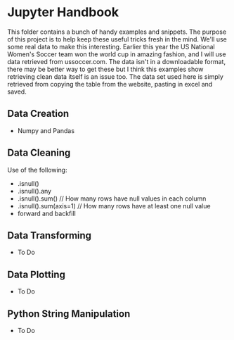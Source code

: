 # Jupyter Handbook
This folder contains a bunch of handy examples and snippets. The purpose of this project is to help keep these useful tricks fresh in the mind. We'll use some real data to make this interesting. Earlier this year the US National Women's Soccer team won the world cup in amazing fashion, and I will use data retrieved from ussoccer.com. The data isn't in a downloadable format, there may be better way to get these but I think this examples show retrieving clean data itself is an issue too. The data set used here is simply retrieved from copying the table from the website, pasting in excel and saved.

## Data Creation
- Numpy and Pandas

## Data Cleaning
Use of the following:
- .isnull()
- .isnull().any
- .isnull().sum() // How many rows have null values in each column
- .isnull().sum(axis=1) // How many rows have at least one null value
- forward and backfill

## Data Transforming
- To Do

## Data Plotting
- To Do

## Python String Manipulation
- To Do
